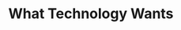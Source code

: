 ---
title: "What Technology Wants"
slug: "what-technology-wants"
subtitle: ""
publisher: "Viking"
published: "2010"
asin: "0670022152"
authors: 
  - kevin-kelly
started: "2011-08-18"
start_year: "2011"
finished: "2011-08-18"
---